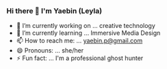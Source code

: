 ### Hi there 👋 I'm Yaebin (Leyla)
- 🔭 I’m currently working on ... creative technology
- 🌱 I’m currently learning ... Immersive Media Design
- 📫 How to reach me: ... yaebin.p@gmail.com
- 😄 Pronouns: ... she/her
- ⚡ Fun fact: ... I'm a professional ghost hunter

<!--
**yaebinnie/yaebinnie** is a ✨ _special_ ✨ repository because its `README.md` (this file) appears on your GitHub profile.

Here are some ideas to get you started:

-->
